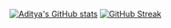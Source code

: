 [![Aditya's GitHub stats](https://github-readme-stats.vercel.app/api?username=4aditya&count_private=true)](https://github.com/anuraghazra/github-readme-stats)
[![GitHub Streak](https://github-readme-streak-stats.herokuapp.com/?user=4aditya)](https://git.io/streak-stats)
